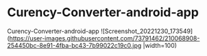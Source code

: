 # Curency-Converter-android-app
Curency-Converter-android-app
![Screenshot_20221230_173549](https://user-images.githubusercontent.com/73791462/210068908-254450bc-8e91-4fba-bc43-7b99022c19c0.jpg  |width=100)
